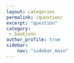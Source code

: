 ```yaml
---
layout: categories
permalink: /question/
excerpt: "question"
category:
 - baekjoon
author_profile: true
sidebar:
    nav: "sidebar_main"
---
```

